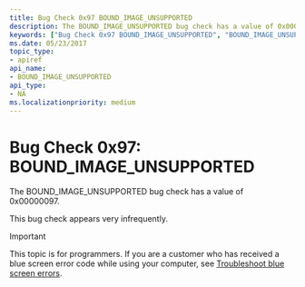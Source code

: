 ```yaml
---
title: Bug Check 0x97 BOUND_IMAGE_UNSUPPORTED
description: The BOUND_IMAGE_UNSUPPORTED bug check has a value of 0x00000097.This bug check appears very infrequently.
keywords: ["Bug Check 0x97 BOUND_IMAGE_UNSUPPORTED", "BOUND_IMAGE_UNSUPPORTED"]
ms.date: 05/23/2017
topic_type:
- apiref
api_name:
- BOUND_IMAGE_UNSUPPORTED
api_type:
- NA
ms.localizationpriority: medium
---
```


# Bug Check 0x97: BOUND\_IMAGE\_UNSUPPORTED


The BOUND\_IMAGE\_UNSUPPORTED bug check has a value of 0x00000097.

This bug check appears very infrequently.

> [!IMPORTANT]
> This topic is for programmers. If you are a customer who has received a blue screen error code while using your computer, see [Troubleshoot blue screen errors](https://www.windows.com/stopcode).


 

 




